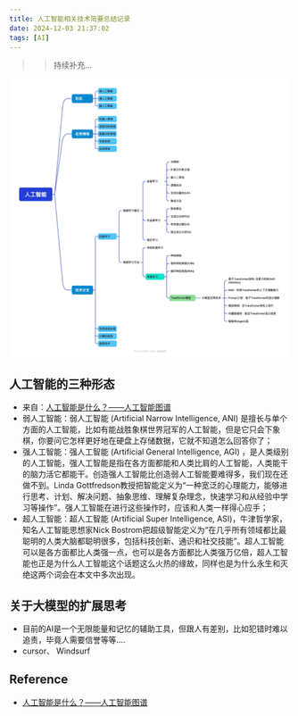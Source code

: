```yaml
---
title: 人工智能相关技术简要总结记录
date: 2024-12-03 21:37:02
tags: [AI]
---
```


>> 持续补充...


![](20241203-人工智能相关技术简要总结记录/人工智能.jpg)

## 人工智能的三种形态
+ 来自：[人工智能是什么？——人工智能图谱](https://zhuanlan.zhihu.com/p/64467701)
+ 弱人工智能：弱人工智能 (Artificial Narrow Intelligence, ANI) 是擅长与单个方面的人工智能，比如有能战胜象棋世界冠军的人工智能，但是它只会下象棋，你要问它怎样更好地在硬盘上存储数据，它就不知道怎么回答你了；
+ 强人工智能：强人工智能 (Artificial General Intelligence, AGI) ，是人类级别的人工智能，强人工智能是指在各方面都能和人类比肩的人工智能，人类能干的脑力活它都能干。创造强人工智能比创造弱人工智能要难得多，我们现在还做不到。Linda Gottfredson教授把智能定义为“一种宽泛的心理能力，能够进行思考、计划、解决问题、抽象思维、理解复杂理念，快速学习和从经验中学习等操作”。强人工智能在进行这些操作时，应该和人类一样得心应手；
+ 超人工智能：超人工智能 (Artificial Super Intelligence, ASI)，牛津哲学家，知名人工智能思想家Nick Bostrom把超级智能定义为“在几乎所有领域都比最聪明的人类大脑都聪明很多，包括科技创新、通识和社交技能”。超人工智能可以是各方面都比人类强一点，也可以是各方面都比人类强万亿倍，超人工智能也正是为什么人工智能这个话题这么火热的缘故，同样也是为什么永生和灭绝这两个词会在本文中多次出现。


## 关于大模型的扩展思考
+ 目前的AI是一个无限能量和记忆的辅助工具，但跟人有差别，比如犯错时难以追责，毕竟人需要信誉等等....
+ cursor、 Windsurf

## Reference
+ [人工智能是什么？——人工智能图谱](https://zhuanlan.zhihu.com/p/64467701)
